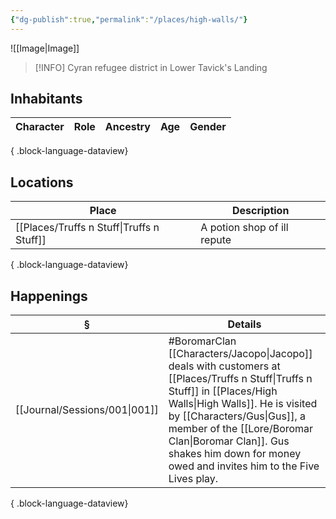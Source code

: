 ```yaml
---
{"dg-publish":true,"permalink":"/places/high-walls/"}
---
```


![[Image\|Image]]

> [!INFO]
> Cyran refugee district in Lower Tavick's Landing
## Inhabitants
| Character | Role | Ancestry | Age | Gender |
| --------- | ---- | -------- | --- | ------ |

{ .block-language-dataview}
## Locations
| Place                                        | Description                 |
| -------------------------------------------- | --------------------------- |
| [[Places/Truffs n Stuff\|Truffs n Stuff]] | A potion shop of ill repute |

{ .block-language-dataview}
## Happenings
| §                                | Details                                                                                                                                                                                                                      |
| -------------------------------- | ---------------------------------------------------------------------------------------------------------------------------------------------------------------------------------------------------------------------------- |
| [[Journal/Sessions/001\|001]] | #BoromarClan [[Characters/Jacopo\|Jacopo]] deals with customers at [[Places/Truffs n Stuff\|Truffs n Stuff]] in [[Places/High Walls\|High Walls]]. He is visited by [[Characters/Gus\|Gus]], a member of the [[Lore/Boromar Clan\|Boromar Clan]]. Gus shakes him down for money owed and invites him to the Five Lives play. |

{ .block-language-dataview}